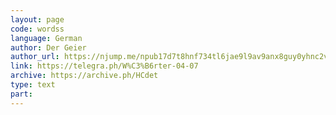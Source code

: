 ```yaml
---
layout: page
code: wordss
language: German
author: Der Geier
author_url: https://njump.me/npub17d7t8hnf734tl6jae9l9av9anx8guy0yhnc2vd9w22vgcvrazs8qjtsnpu
link: https://telegra.ph/W%C3%B6rter-04-07
archive: https://archive.ph/HCdet
type: text
part: 
---
```

